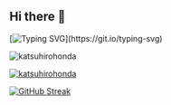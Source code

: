 ## Hi there 👋

[![Typing SVG](https://readme-typing-svg.demolab.com?font=Fira+Code&pause=1000&width=435&lines=Welcome+to+my+GitHub+profile!;I'm+simply+having+fun+exploring+;the+world+of+programming+and+plan+to+;keep+creating+things+forever.)](https://git.io/typing-svg)

<p align="left">
   <img src="https://komarev.com/ghpvc/?username=katsuhirohonda&color=blueviolet" alt="katsuhirohonda" />
</p>

<p align="left">
  <a href="https://github.com/ryo-ma/github-profile-trophy">
    <img src="https://github-profile-trophy.vercel.app/?username=katsuhirohonda&title=-Reviews&no-bg=true&no-frame=true&theme=darkhub&rank=-B,-C" alt="katsuhirohonda" />
  </a> 
</p>

[![GitHub Streak](https://github-readme-streak-stats.herokuapp.com?user=katsuhirohonda)](https://git.io/streak-stats)

<!--
**katsuhirohonda/katsuhirohonda** is a ✨ _special_ ✨ repository because its `README.md` (this file) appears on your GitHub profile.

Here are some ideas to get you started:

- 🔭 I’m currently working on ...
- 🌱 I’m currently learning ...
- 👯 I’m looking to collaborate on ...
- 🤔 I’m looking for help with ...
- 💬 Ask me about ...
- 📫 How to reach me: ...
- 😄 Pronouns: ...
- ⚡ Fun fact: ...
-->

